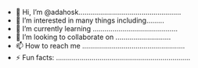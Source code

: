 - 👋 Hi, I’m @adahosk....................................................
- 👀 I’m interested in many things including.........
- 🌱 I’m currently learning ...........................................
- 💞️ I’m looking to collaborate on ............................
- 📫 How to reach me ....................................................
- ⚡ Fun facts: ....................................................................
<!---..
adahosk/adahosk is a ✨ special ✨ repository because its `README.md` (this file) appears on your GitHub profile.
You can click the Preview link to take a look at your changes.
--->
